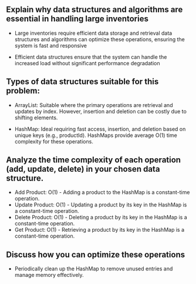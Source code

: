 ## Explain why data structures and algorithms are essential in handling large inventories

- Large inventories require efficient data storage and retrieval data structures and algorithms can optimize these operations, ensuring the system is fast and responsive

- Efficient data structures ensure that the system can handle the increased load without significant performance degradation

## Types of data structures suitable for this problem:

- ArrayList: Suitable where the primary operations are retrieval and updates by index. However, insertion and deletion can be costly due to shifting elements.

- HashMap: Ideal requiring fast access, insertion, and deletion based on unique keys (e.g., productId). HashMaps provide average O(1) time complexity for these operations.

## Analyze the time complexity of each operation (add, update, delete) in your chosen data structure.

- Add Product: O(1) - Adding a product to the HashMap is a constant-time operation.
- Update Product: O(1) - Updating a product by its key in the HashMap is a constant-time operation.
- Delete Product: O(1) - Deleting a product by its key in the HashMap is a constant-time operation.
- Get Product: O(1) - Retrieving a product by its key in the HashMap is a constant-time operation.

## Discuss how you can optimize these operations

- Periodically clean up the HashMap to remove unused entries and manage memory effectively.